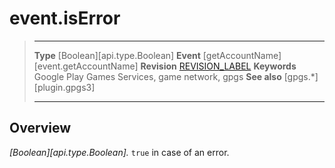 # event.isError

> --------------------- ------------------------------------------------------------------------------------------
> __Type__              [Boolean][api.type.Boolean]
> __Event__             [getAccountName][event.getAccountName]
> __Revision__          [REVISION_LABEL](REVISION_URL)
> __Keywords__          Google Play Games Services, game network, gpgs
> __See also__          [gpgs.*][plugin.gpgs3]
> --------------------- ------------------------------------------------------------------------------------------

## Overview

_[Boolean][api.type.Boolean]._ `true` in case of an error.